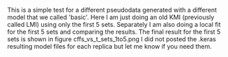 This is a simple test for a different pseudodata generated with a different model that we called 'basic'. Here I am just doing an old KMI (previously called LMI) using only the first 5 sets. Separately I am also doing a local fit for the first 5 sets and comparing the results.
The final result for the first 5 sets is shown in figure cffs_vs_t_sets_1to5.png
I did not posted the .keras resulting model files for each replica but let me know if you need them.
